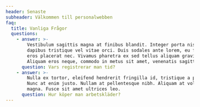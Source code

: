 ```yaml
---
header: Senaste
subheader: Välkommen till personalwebben
faq:
  title: Vanliga Frågor
  questions:
    - answer: >-
        Vestibulum sagittis magna at finibus blandit. Integer porta nisi a nulla
        dapibus tristique vel vitae orci. Duis sodales ante lorem, eu fermentum
        eros placerat nec. Vivamus pharetra ex sed tellus aliquam gravida.
        Aliquam eros neque, commodo in metus sit amet, venenatis sagittis dui.
      question: Vars registrerar man tid?
    - answer: >-
        Nulla ex tortor, eleifend hendrerit fringilla id, tristique a purus.
        Nunc at enim justo. Nullam at pellentesque nibh. Aliquam at volutpat
        magna. Fusce sit amet ultrices leo.
      question: Hur köper man arbetskläder?
---
```


